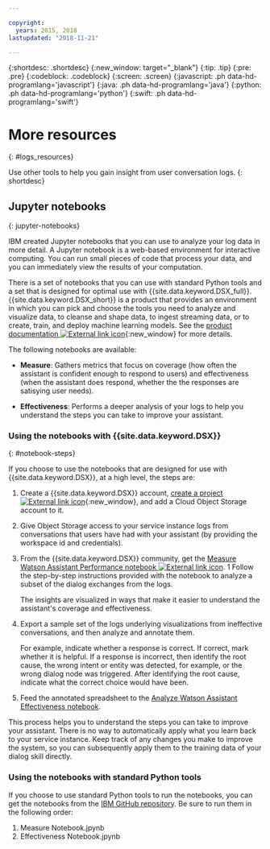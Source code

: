 ```yaml
---

copyright:
  years: 2015, 2018
lastupdated: "2018-11-21"

---
```


{:shortdesc: .shortdesc}
{:new_window: target="_blank"}
{:tip: .tip}
{:pre: .pre}
{:codeblock: .codeblock}
{:screen: .screen}
{:javascript: .ph data-hd-programlang='javascript'}
{:java: .ph data-hd-programlang='java'}
{:python: .ph data-hd-programlang='python'}
{:swift: .ph data-hd-programlang='swift'}

# More resources
{: #logs_resources}

Use other tools to help you gain insight from user conversation logs.
{: shortdesc}

## Jupyter notebooks
{: jupyter-notebooks}

IBM created Jupyter notebooks that you can use to analyze your log data in more detail. A Jupyter notebook is a web-based environment for interactive computing. You can run small pieces of code that process your data, and you can immediately view the results of your computation.

There is a set of notebooks that you can use with standard Python tools and a set that is designed for optimal use with {{site.data.keyword.DSX_full}}. {{site.data.keyword.DSX_short}} is a product that provides an environment in which you can pick and choose the tools you need to analyze and visualize data, to cleanse and shape data, to ingest streaming data, or to create, train, and deploy machine learning models. See the [product documentation ![External link icon](../../icons/launch-glyph.svg "External link icon")](https://dataplatform.cloud.ibm.com/docs/content/getting-started/welcome-main.html){:new_window} for more details.

The following notebooks are available:

- **Measure**: Gathers metrics that focus on coverage (how often the assistant is confident enough to respond to users) and effectiveness (when the assistant does respond, whether the the responses are satisying user needs).

- **Effectiveness**: Performs a deeper analysis of your logs to help you understand the steps you can take to improve your assistant.

### Using the notebooks with {{site.data.keyword.DSX}}
{: #notebook-steps}

If you choose to use the notebooks that are designed for use with {{site.data.keyword.DSX}}, at a high level, the steps are:

1.  Create a {{site.data.keyword.DSX}} account, [create a project ![External link icon](../../icons/launch-glyph.svg "External link icon")](https://dataplatform.cloud.ibm.com/docs/content/getting-started/projects.html?context=analytics){:new_window}, and add a Cloud Object Storage account to it.
1.  Give Object Storage access to your service instance logs from conversations that users have had with your assistant (by providing the workspace id and credentials).
1.  From the {{site.data.keyword.DSX}} community, get the [Measure Watson Assistant Performance notebook ![External link icon](../../icons/launch-glyph.svg "External link icon")]( https://dataplatform.cloud.ibm.com/exchange/public/entry/view/133dfc4cd1480bbe4eaa78d3f635e568).
1   Follow the step-by-step instructions provided with the notebook to analyze a subset of the dialog exchanges from the logs.

    The insights are visualized in ways that make it easier to understand the assistant's coverage and effectiveness.
1.  Export a sample set of the logs underlying visualizations from ineffective conversations, and then analyze and annotate them.

    For example, indicate whether a response is correct. If correct, mark whether it is helpful. If a response is incorrect, then identify the root cause, the wrong intent or entity was detected, for example, or the wrong dialog node was triggered. After identifying the root cause, indicate what the correct choice would have been.
1.  Feed the annotated spreadsheet to the [Analyze Watson Assistant Effectiveness notebook](https://dataplatform.cloud.ibm.com/exchange/public/entry/view/133dfc4cd1480bbe4eaa78d3f636921c).

This process helps you to understand the steps you can take to improve your assistant. There is no way to automatically apply what you learn back to your service instance. Keep track of any changes you make to improve the system, so you can subsequently apply them to the training data of your dialog skill directly.

### Using the notebooks with standard Python tools

If you choose to use standard Python tools to run the notebooks, you can get the notebooks from the [IBM GitHub repository](https://github.com/watson-developer-cloud/assistant-improve-recommendations-notebook/tree/master/notebook). Be sure to run them in the following order:

1.  Measure Notebook.jpynb
1.  Effectiveness Notebook.jpynb
